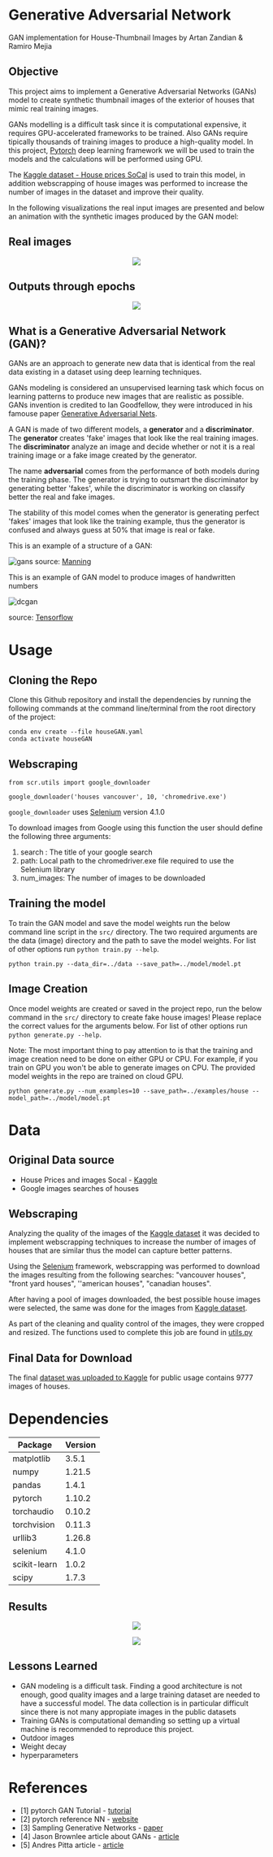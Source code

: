 # Generative Adversarial Network

GAN implementation for House-Thumbnail Images by Artan Zandian & Ramiro Mejia

## Objective

This project aims to implement a Generative Adversarial Networks (GANs) model to create synthetic thumbnail images of the exterior of houses that mimic real training images.

GANs modelling is a difficult task since it is computational expensive, it requires GPU-accelerated frameworks to be trained. Also GANs require tipically thousands of training images to produce a high-quality model. In this project, [Pytorch](https://pytorch.org/) deep learning framework we will be used to train the models and the calculations will be performed using GPU.

The  [Kaggle dataset - House prices SoCal](https://www.kaggle.com/ted8080/house-prices-and-images-socal) is used to train this model, in addition webscrapping of house images was performed to increase the number of images in the dataset and improve their quality.

In the following visualizations the real input images are presented and below an animation with the synthetic images produced by the GAN model:

## Real images

<p align="center">
  <img src="https://github.com/artanzand/GAN/blob/main/examples/train_sample.JPG" />
</p>

## Outputs through epochs

<p align="center">
  <img src="https://github.com/artanzand/GAN/blob/main/examples/evolution.gif" />
</p>

## What is a Generative Adversarial Network (GAN)?

GANs are an approach to generate new data that is identical from the real data existing in a dataset using deep learning techniques.

GANs modeling is considered an unsupervised learning task which focus on learning patterns to produce new images that are realistic as possible. GANs invention is credited to Ian Goodfellow, they were  introduced in his famouse paper [Generative Adversarial Nets](https://proceedings.neurips.cc/paper/2014/file/5ca3e9b122f61f8f06494c97b1acccf3-Paper.pdf).

A GAN is made of two different models, a **generator** and a **discriminator**. The **generator** creates 'fake' images that look like the real training images. The **discriminator**  analyze an image and decide whether or not it is a real training image or a fake image created by the generator.

The name **adversarial** comes from the performance of both models during the training phase.  The generator is trying to outsmart the discriminator by generating better 'fakes', while the discriminator is working on classify  better the real and fake images.

The stability of this model  comes when the generator is generating perfect 'fakes' images that look like the training example, thus the generator is confused and always guess at 50% that image is real or fake.

This is an example of a structure of a GAN:

![gans](https://user-images.githubusercontent.com/37048819/155857629-17fdc777-5056-4f97-864c-d7c9dad5fce6.png)
source: [Manning](https://freecontent.manning.com/practical-applications-of-gans-part-1/)

This is an example of GAN model to produce images of handwritten numbers

![dcgan](https://user-images.githubusercontent.com/37048819/155862019-3cd98231-aff4-4900-867d-db70886b1195.gif)

source: [Tensorflow](https://www.tensorflow.org/tutorials/generative/dcgan)

# Usage

## Cloning the Repo

Clone this Github repository and install the dependencies by running the following commands at the command line/terminal from the root directory of the project:

```
conda env create --file houseGAN.yaml 
conda activate houseGAN
```

## Webscraping

```
from scr.utils import google_downloader

google_downloader('houses vancouver', 10, 'chromedrive.exe')
```

`google_downloader` uses [Selenium](https://selenium-python.readthedocs.io/) version 4.1.0

To download images from Google using this function the user should define the following three arguments:

1. search : The title of your google search
2. path: Local path to the chromedriver.exe file required to use the Selenium library
3. num_images: The number of images to be downloaded

## Training the model

To train the GAN model and save the model weights run the below command line script in the `src/` directory. The two required arguments are the data (image) directory and the path to save the model weights. For list of other options run `python train.py --help`.

```
python train.py --data_dir=../data --save_path=../model/model.pt
```

## Image Creation

Once model weights are created or saved in the project repo, run the below command in the `src/` directory to create fake house images! Please replace the correct values for the arguments below. For list of other options run `python generate.py --help`.  

Note: The most important thing to pay attention to is that the training and image creation need to be done on either GPU or CPU. For example, if you train on GPU you won't be able to generate images on CPU. The provided model weights in the repo are trained on cloud GPU.

```
python generate.py --num_examples=10 --save_path=../examples/house --model_path=../model/model.pt
```

# Data

## Original Data source

- House Prices and images Socal - [Kaggle](https://www.kaggle.com/ted8080/house-prices-and-images-socal)
- Google images searches of houses

## Webscraping

Analyzing the quality of the images of the [Kaggle dataset](https://www.kaggle.com/ted8080/house-prices-and-images-socal) it was decided to implement webscrapping techniques to increase the number of images of houses that are similar thus the model can capture better patterns.

Using the [Selenium](https://selenium-python.readthedocs.io/) framework, webscrapping was performed to download the images resulting from the following searches:
"vancouver houses", "front yard houses", ''american houses", "canadian houses".

After having a pool of images downloaded, the best possible house images were selected, the same was done for the images from [Kaggle dataset](https://www.kaggle.com/ted8080/house-prices-and-images-socal).

As part of the cleaning and quality control of the images, they were cropped and resized. The functions used to complete this job are found in [utils.py](https://github.com/artanzand/GAN/blob/main/src/utils.py)

## Final Data for Download

The final [dataset was uploaded to Kaggle](https://www.kaggle.com/ramiromep/house-thumbnail) for public usage contains 9777 images of houses.

# Dependencies

| Package      | Version |
|--------------|---------|
| matplotlib   | 3.5.1   |
| numpy        | 1.21.5  |
| pandas       | 1.4.1   |
| pytorch      | 1.10.2  |
| torchaudio   | 0.10.2  |
| torchvision  | 0.11.3  |
| urllib3      | 1.26.8  |
| selenium     | 4.1.0   |
| scikit-learn | 1.0.2   |
| scipy        | 1.7.3   |

## Results

<p align="center">
  <img src="https://github.com/artanzand/GAN/blob/main/examples/prob_loss.JPG" />
</p>

<p align="center">
  <img src="https://github.com/artanzand/GAN/blob/main/examples/combined.JPG" />
</p>

## Lessons Learned

- GAN modeling is a difficult task. Finding a good architecture is not enough, good quality images and a large training dataset are needed to have a successful model. The data collection is in particular difficult since there is not many appropiate images in the public datasets
- Training GANs is computational demanding so setting up a virtual machine is recommended to reproduce this project.
- Outdoor images
- Weight decay
- hyperparameters

# References

- [1] pytorch GAN Tutorial  - [tutorial](https://pytorch.org/tutorials/beginner/dcgan_faces_tutorial.html)
- [2] pytorch reference NN - [website](https://pytorch.org/docs/stable/nn.html)
- [3] Sampling Generative Networks - [paper](https://arxiv.org/abs/1609.04468)
- [4] Jason Brownlee article about GANs - [article](https://machinelearningmastery.com/what-are-generative-adversarial-networks-gans/)
- [5] Andres Pitta article - [article](https://ubc-mds.github.io/2020-07-10-realistic-neighbourhoods/)
